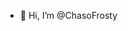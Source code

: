 - 👋 Hi, I’m @ChasoFrosty

<!---
ChasoFrosty/ChasoFrosty is a ✨ special ✨ repository because its `README.md` (this file) appears on your GitHub profile.
You can click the Preview link to take a look at your changes.
--->
